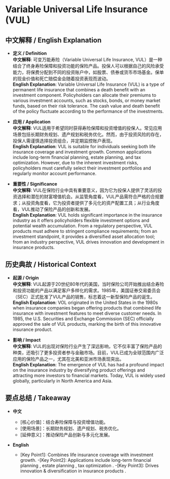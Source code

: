# Variable Universal Life Insurance (VUL)

## 中文解释 / English Explanation

* **定义 / Definition**  
  **中文解释**: 可变万能寿险（Variable Universal Life Insurance, VUL）是一种结合了终身寿险保障和投资功能的保险产品。投保人可以根据自己的风险承受能力，将保费分配到不同的投资账户中，如股票、债券或货币市场基金。保单的现金价值和死亡赔偿金会随着投资表现而波动。  
  **English Explanation**: Variable Universal Life Insurance (VUL) is a type of permanent life insurance that combines a death benefit with an investment component. Policyholders can allocate their premiums to various investment accounts, such as stocks, bonds, or money market funds, based on their risk tolerance. The cash value and death benefit of the policy fluctuate according to the performance of the investments.

* **应用 / Application**  
  **中文解释**: VUL适用于希望同时获得寿险保障和投资增值的投保人。常见应用场景包括长期财务规划、遗产规划和税务优化。然而，由于投资风险的存在，投保人需谨慎选择投资组合，并定期监控账户表现。  
  **English Explanation**: VUL is suitable for individuals seeking both life insurance coverage and investment growth. Common applications include long-term financial planning, estate planning, and tax optimization. However, due to the inherent investment risks, policyholders must carefully select their investment portfolios and regularly monitor account performance.

* **重要性 / Significance**  
  **中文解释**: VUL在保险行业中具有重要意义，因为它为投保人提供了灵活的投资选择和潜在的财富增值机会。从监管角度看，VUL产品需符合严格的合规要求；从投资角度看，它为投资者提供了多元化的资产配置工具；从行业角度看，VUL推动了保险产品的创新和发展。  
  **English Explanation**: VUL holds significant importance in the insurance industry as it offers policyholders flexible investment options and potential wealth accumulation. From a regulatory perspective, VUL products must adhere to stringent compliance requirements; from an investment standpoint, it provides a diversified asset allocation tool; from an industry perspective, VUL drives innovation and development in insurance products.

## 历史典故 / Historical Context

* **起源 / Origin**  
  **中文解释**: VUL起源于20世纪80年代的美国，当时保险公司开始推出结合寿险和投资功能的产品以满足客户多样化的需求。1985年，美国证券交易委员会（SEC）正式批准了VUL产品的销售，标志着这一新型保险产品的诞生。  
  **English Explanation**: VOL originated in the United States in the 1980s when insurance companies began offering products that combined life insurance with investment features to meet diverse customer needs. In 1985, the U.S. Securities and Exchange Commission (SEC) officially approved the sale of VUL products, marking the birth of this innovative insurance product.

* **影响 / Impact**  
  **中文解释**: VUL的出现对保险行业产生了深远影响，它不仅丰富了保险产品的种类，还吸引了更多投资者参与金融市场。目前，VUL已成为全球范围内广泛应用的保险产品之一，尤其在北美和亚洲市场表现突出。  
  **English Explanation**: The emergence of VUL has had a profound impact on the insurance industry by diversifying product offerings and attracting more investors to financial markets. Today, VUL is widely used globally, particularly in North America and Asia.

## 要点总结 / Takeaway

* **中文**  
  - [核心价值]：结合寿险保障与投资增值功能。
  - [使用场景]：长期财务规划、遗产规划、税务优化。
  - [延伸意义]：推动保险产品创新与多元化发展。

* **English**  
  - [Key Point1]: Combines life insurance coverage with investment growth.
   -[Key Point2]: Applications include long-term financial planning , estate planning , tax optimization . 
   -[Key Point3]: Drives innovation & diversification in insurance products .
